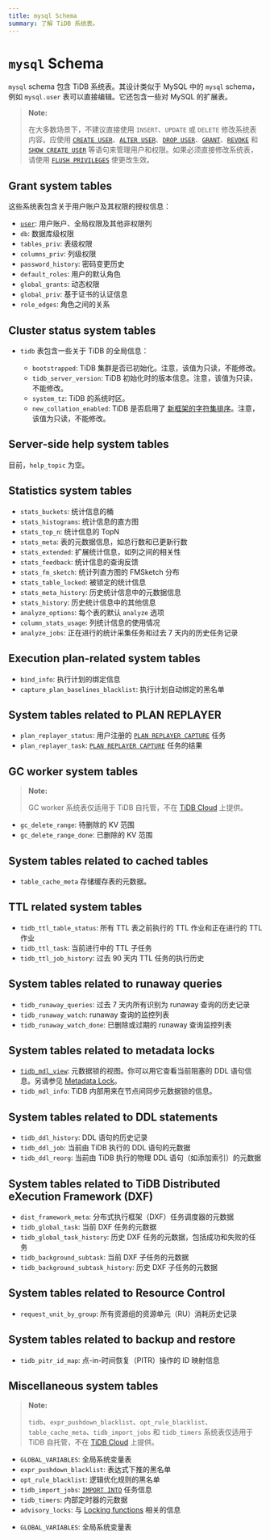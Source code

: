 ```yaml
---
title: mysql Schema
summary: 了解 TiDB 系统表。
---
```


# `mysql` Schema

`mysql` schema 包含 TiDB 系统表。其设计类似于 MySQL 中的 `mysql` schema，例如 `mysql.user` 表可以直接编辑。它还包含一些对 MySQL 的扩展表。

> **Note:**
>
> 在大多数场景下，不建议直接使用 `INSERT`、`UPDATE` 或 `DELETE` 修改系统表内容。应使用 [`CREATE USER`](/sql-statements/sql-statement-create-user.md)、[`ALTER USER`](/sql-statements/sql-statement-alter-user.md)、[`DROP USER`](/sql-statements/sql-statement-drop-user.md)、[`GRANT`](/sql-statements/sql-statement-grant-privileges.md)、[`REVOKE`](/sql-statements/sql-statement-revoke-privileges.md) 和 [`SHOW CREATE USER`](/sql-statements/sql-statement-show-create-user.md) 等语句来管理用户和权限。如果必须直接修改系统表，请使用 [`FLUSH PRIVILEGES`](/sql-statements/sql-statement-flush-privileges.md) 使更改生效。

## Grant system tables

这些系统表包含关于用户账户及其权限的授权信息：

- [`user`](/mysql-schema/mysql-schema-user.md): 用户账户、全局权限及其他非权限列
- `db`: 数据库级权限
- `tables_priv`: 表级权限
- `columns_priv`: 列级权限
- `password_history`: 密码变更历史
- `default_roles`: 用户的默认角色
- `global_grants`: 动态权限
- `global_priv`: 基于证书的认证信息
- `role_edges`: 角色之间的关系

## Cluster status system tables

* `tidb` 表包含一些关于 TiDB 的全局信息：

    * `bootstrapped`: TiDB 集群是否已初始化。注意，该值为只读，不能修改。
    * `tidb_server_version`: TiDB 初始化时的版本信息。注意，该值为只读，不能修改。
    * `system_tz`: TiDB 的系统时区。
    * `new_collation_enabled`: TiDB 是否启用了 [新框架的字符集排序](/character-set-and-collation.md#new-framework-for-collations)。注意，该值为只读，不能修改。

## Server-side help system tables

目前，`help_topic` 为空。

## Statistics system tables

- `stats_buckets`: 统计信息的桶
- `stats_histograms`: 统计信息的直方图
- `stats_top_n`: 统计信息的 TopN
- `stats_meta`: 表的元数据信息，如总行数和已更新行数
- `stats_extended`: 扩展统计信息，如列之间的相关性
- `stats_feedback`: 统计信息的查询反馈
- `stats_fm_sketch`: 统计列直方图的 FMSketch 分布
- `stats_table_locked`: 被锁定的统计信息
- `stats_meta_history`: 历史统计信息中的元数据信息
- `stats_history`: 历史统计信息中的其他信息
- `analyze_options`: 每个表的默认 `analyze` 选项
- `column_stats_usage`: 列统计信息的使用情况
- `analyze_jobs`: 正在进行的统计采集任务和过去 7 天内的历史任务记录

## Execution plan-related system tables

- `bind_info`: 执行计划的绑定信息
- `capture_plan_baselines_blacklist`: 执行计划自动绑定的黑名单

## System tables related to PLAN REPLAYER

- `plan_replayer_status`: 用户注册的 [`PLAN REPLAYER CAPTURE`](https://docs.pingcap.com/tidb/stable/sql-plan-replayer#use-plan-replayer-capture) 任务
- `plan_replayer_task`: [`PLAN REPLAYER CAPTURE`](https://docs.pingcap.com/tidb/stable/sql-plan-replayer#use-plan-replayer-capture) 任务的结果

## GC worker system tables

> **Note:**
>
> GC worker 系统表仅适用于 TiDB 自托管，不在 [TiDB Cloud](https://docs.pingcap.com/tidbcloud/) 上提供。

- `gc_delete_range`: 待删除的 KV 范围
- `gc_delete_range_done`: 已删除的 KV 范围

## System tables related to cached tables

- `table_cache_meta` 存储缓存表的元数据。

## TTL related system tables

* `tidb_ttl_table_status`: 所有 TTL 表之前执行的 TTL 作业和正在进行的 TTL 作业
* `tidb_ttl_task`: 当前进行中的 TTL 子任务
* `tidb_ttl_job_history`: 过去 90 天内 TTL 任务的执行历史

## System tables related to runaway queries

* `tidb_runaway_queries`: 过去 7 天内所有识别为 runaway 查询的历史记录
* `tidb_runaway_watch`: runaway 查询的监控列表
* `tidb_runaway_watch_done`: 已删除或过期的 runaway 查询监控列表

## System tables related to metadata locks

* [`tidb_mdl_view`](/mysql-schema/mysql-schema-tidb-mdl-view.md): 元数据锁的视图。你可以用它查看当前阻塞的 DDL 语句信息。另请参见 [Metadata Lock](/metadata-lock.md)。
* `tidb_mdl_info`: TiDB 内部用来在节点间同步元数据锁的信息。

## System tables related to DDL statements

* `tidb_ddl_history`: DDL 语句的历史记录
* `tidb_ddl_job`: 当前由 TiDB 执行的 DDL 语句的元数据
* `tidb_ddl_reorg`: 当前由 TiDB 执行的物理 DDL 语句（如添加索引）的元数据

## System tables related to TiDB Distributed eXecution Framework (DXF)

* `dist_framework_meta`: 分布式执行框架（DXF）任务调度器的元数据
* `tidb_global_task`: 当前 DXF 任务的元数据
* `tidb_global_task_history`: 历史 DXF 任务的元数据，包括成功和失败的任务
* `tidb_background_subtask`: 当前 DXF 子任务的元数据
* `tidb_background_subtask_history`: 历史 DXF 子任务的元数据

## System tables related to Resource Control

* `request_unit_by_group`: 所有资源组的资源单元（RU）消耗历史记录

## System tables related to backup and restore

* `tidb_pitr_id_map`: 点-in-时间恢复（PITR）操作的 ID 映射信息

## Miscellaneous system tables

<CustomContent platform="tidb">

> **Note:**
>
> `tidb`、`expr_pushdown_blacklist`、`opt_rule_blacklist`、`table_cache_meta`、`tidb_import_jobs` 和 `tidb_timers` 系统表仅适用于 TiDB 自托管，不在 [TiDB Cloud](https://docs.pingcap.com/tidbcloud/) 上提供。

- `GLOBAL_VARIABLES`: 全局系统变量表
- `expr_pushdown_blacklist`: 表达式下推的黑名单
- `opt_rule_blacklist`: 逻辑优化规则的黑名单
- `tidb_import_jobs`: [`IMPORT INTO`](/sql-statements/sql-statement-import-into.md) 任务信息
- `tidb_timers`: 内部定时器的元数据
- `advisory_locks`: 与 [Locking functions](/functions-and-operators/locking-functions.md) 相关的信息

</CustomContent>

<CustomContent platform="tidb-cloud">

- `GLOBAL_VARIABLES`: 全局系统变量表

</CustomContent>